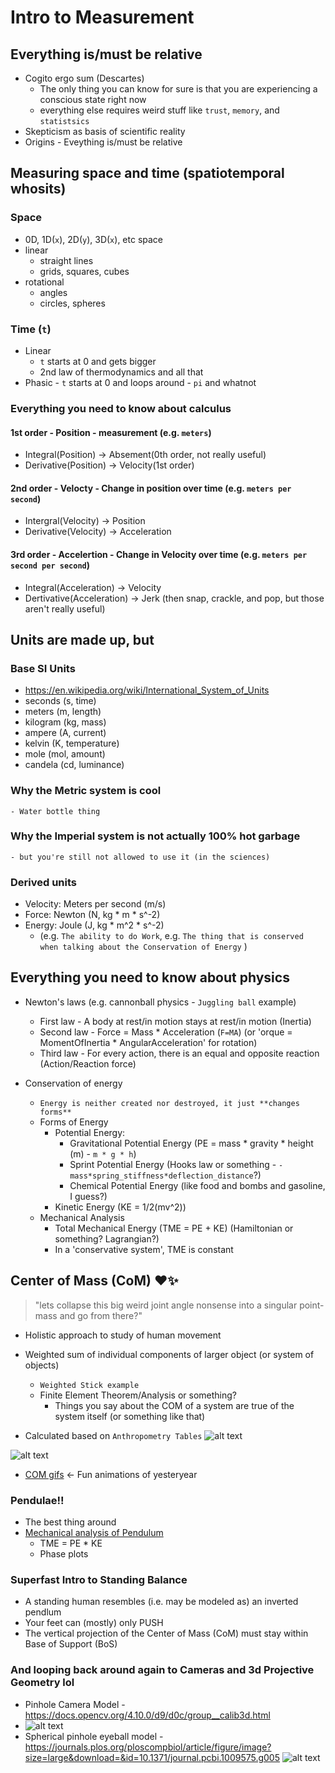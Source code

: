 # Intro to Measurement

## Everything is/must be relative
- Cogito ergo sum (Descartes)
    - The only thing you can know for sure is that you are experiencing a conscious state right now
    - everything else requires weird stuff like `trust`, `memory`, and `statistsics`
- Skepticism as basis of scientific reality
- Origins - Eveything is/must be relative

## Measuring space and time (spatiotemporal whosits)
### Space
- 0D, 1D(`x`), 2D(`y`), 3D(`x`), etc space        
- linear
    - straight lines
    - grids, squares, cubes
- rotational
    - angles
    - circles, spheres
### Time (`t`)
- Linear
    - `t` starts at 0 and gets bigger
    - 2nd law of thermodynamics and all that
- Phasic 
        - `t` starts at 0 and loops around 
        - `pi` and whatnot 

### Everything you need to know about calculus
#### 1st order - Position - measurement (e.g. `meters`)
- Integral(Position) -> Absement(0th order, not really useful)
- Derivative(Position) -> Velocity(1st order)

#### 2nd order - Velocty - Change in position over time (e.g. `meters per second`)
- Intergral(Velocity) -> Position
- Derivative(Velocity) -> Acceleration   

#### 3rd order - Accelertion - Change in Velocity over time (e.g. `meters per second per second`)
- Integral(Acceleration) -> Velocity
- Dertivative(Acceleration) -> Jerk (then snap, crackle, and pop, but those aren't really useful)



## Units are made up, but 
### Base SI Units 
- https://en.wikipedia.org/wiki/International_System_of_Units
- seconds (s, time)
- meters (m, length)
- kilogram (kg, mass)
- ampere (A, current)
- kelvin (K, temperature)
- mole (mol, amount)
- candela (cd, luminance)

### Why the Metric system is cool
    - Water bottle thing
### Why the Imperial system is not actually 100% hot garbage
    - but you're still not allowed to use it (in the sciences)

### Derived units 
- Velocity: Meters per second (m/s)
- Force: Newton (N, kg * m * s^-2) 
- Energy: Joule (J, kg * m^2 * s^-2) 
    - (e.g. `The ability to do Work`, e.g. `The thing that is conserved when talking about the Conservation of Energy` )

## Everything you need to know about physics
- Newton's laws (e.g. cannonball physics - `Juggling ball` example)
    - First law - A body at rest/in motion stays at rest/in motion (Inertia)
    - Second law - Force = Mass * Acceleration (`F=MA`) (or 'orque = MomentOfInertia * AngularAcceleration' for rotation)
    - Third law - For every action, there is an equal and opposite reaction (Action/Reaction force)

- Conservation of energy
    - `Energy is neither created nor destroyed, it just **changes forms**`
    - Forms of Energy
        - Potential Energy:
            - Gravitational Potential Energy (PE = mass * gravity * height (m) - `m * g * h`)
            - Sprint Potential Energy (Hooks law or something - `-mass*spring_stiffness*deflection_distance`?) 
            - Chemical Potential Energy (like food and bombs and gasoline, I guess?)
        - Kinetic Energy (KE =  1/2(mv^2))
    - Mechanical Analysis        
        - Total Mechanical Energy (TME = PE + KE) (Hamiltonian or something? Lagrangian?)
        - In a 'conservative system', TME is constant


## Center of Mass (CoM) ❤️✨
>  "lets collapse this big weird joint angle nonsense into a singular point-mass and go from there?"
- Holistic approach to study of human movement 
- Weighted sum of individual components of larger object (or system of objects)
    - `Weighted Stick example`
    - Finite Element Theorem/Analysis or something? 
        -  Things you say about the COM of a system are true of the system itself (or something like that)




- Calculated based on `Anthropometry Tables`
![alt text](Anthropometric-segment-length-of-human-body-as-a-function-of-body-height-Winter-2009-5144702.png)

![alt text](winter-anthropometry-tables.jpg)

- [COM gifs](com-gifs.md) <- Fun animations of yesteryear


### Pendulae!!
- The best thing around
- [Mechanical analysis of Pendulum ](https://en.wikipedia.org/wiki/Pendulum_(mechanics)#Examples)
    - TME  = PE * KE 
    - Phase plots 

### Superfast Intro to Standing Balance
- A standing human resembles (i.e. may be modeled as) an inverted pendlum 
- Your feet can (mostly) only PUSH
- The vertical projection of the Center of Mass (CoM) must stay within Base of Support (BoS)

### And looping back around again to Cameras and 3d Projective Geometry lol 
 - Pinhole Camera Model - https://docs.opencv.org/4.10.0/d9/d0c/group__calib3d.html
 - ![alt text](pinhole_camera_model.png)
 - Spherical pinhole eyeball model - https://journals.plos.org/ploscompbiol/article/figure/image?size=large&download=&id=10.1371/journal.pcbi.1009575.g005
  ![alt text](https://journals.plos.org/ploscompbiol/article/figure/image?size=large&download=&id=10.1371/journal.pcbi.1009575.g005)